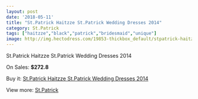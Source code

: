 ```yaml
---
layout: post
date: '2018-05-11'
title: "St.Patrick Haitzze St.Patrick Wedding Dresses 2014"
category: St.Patrick
tags: ["haitzze","black","patrick","bridesmaid","unique"]
image: http://img.hectodress.com/19853-thickbox_default/stpatrick-haitzze-stpatrick-wedding-dresses-2014.jpg
---
```

St.Patrick Haitzze St.Patrick Wedding Dresses 2014

On Sales: **$272.8**
<a href="https://www.hectodress.com/stpatrick/9251-stpatrick-haitzze-stpatrick-wedding-dresses-2014.html"><amp-img layout="responsive" width="600" height="600" src="//img.hectodress.com/19853-thickbox_default/stpatrick-haitzze-stpatrick-wedding-dresses-2014.jpg" alt="St.Patrick Haitzze St.Patrick Wedding Dresses 2014 0" /></a>
<a href="https://www.hectodress.com/stpatrick/9251-stpatrick-haitzze-stpatrick-wedding-dresses-2014.html"><amp-img layout="responsive" width="600" height="600" src="//img.hectodress.com/19855-thickbox_default/stpatrick-haitzze-stpatrick-wedding-dresses-2014.jpg" alt="St.Patrick Haitzze St.Patrick Wedding Dresses 2014 1" /></a>
<a href="https://www.hectodress.com/stpatrick/9251-stpatrick-haitzze-stpatrick-wedding-dresses-2014.html"><amp-img layout="responsive" width="600" height="600" src="//img.hectodress.com/19854-thickbox_default/stpatrick-haitzze-stpatrick-wedding-dresses-2014.jpg" alt="St.Patrick Haitzze St.Patrick Wedding Dresses 2014 2" /></a>

Buy it: [St.Patrick Haitzze St.Patrick Wedding Dresses 2014](https://www.hectodress.com/stpatrick/9251-stpatrick-haitzze-stpatrick-wedding-dresses-2014.html "St.Patrick Haitzze St.Patrick Wedding Dresses 2014")

View more: [St.Patrick](https://www.hectodress.com/153-stpatrick "St.Patrick")